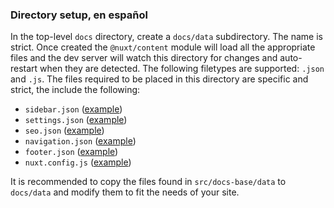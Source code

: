 ### Directory setup, en español

In the top-level `docs` directory, create a `docs/data` subdirectory. The name is strict. Once created the `@nuxt/content` module will load all the appropriate files and the dev server will watch this directory for changes and auto-restart when they are detected. The following filetypes are supported: `.json` and `.js`. The files required to be placed in this directory are specific and strict, the include the following:

- `sidebar.json` ([example](https://github.com/undone-labs/docs-starter/blob/main/packages/src/docs-base/data/sidebar.json))
- `settings.json` ([example](https://github.com/undone-labs/docs-starter/blob/main/packages/src/docs-base/data/settings.json))
- `seo.json` ([example](https://github.com/undone-labs/docs-starter/blob/main/packages/src/docs-base/data/seo.json))
- `navigation.json` ([example](https://github.com/undone-labs/docs-starter/blob/main/packages/src/docs-base/data/navigation.json))
- `footer.json` ([example](https://github.com/undone-labs/docs-starter/blob/main/packages/src/docs-base/data/footer.json))
- `nuxt.config.js` ([example](https://github.com/undone-labs/docs-starter/blob/main/packages/src/docs-base/data/nuxt.config.js))

It is recommended to copy the files found in `src/docs-base/data` to `docs/data` and modify them to fit the needs of your site.
